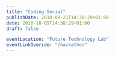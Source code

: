 ```yaml
---
title: "Coding Social"
publishDate: 2018-09-21T14:38:29+01:00
date: 2018-10-05T14:38:29+01:00
draft: false

eventLocation: "Future Technology Lab"
eventLinkOveride: "/hackathon"
---
```


